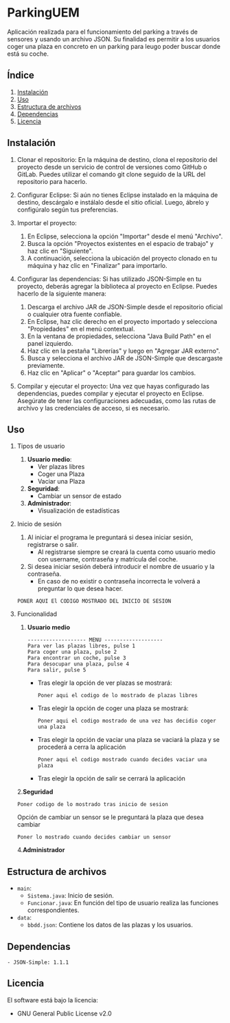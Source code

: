 # ParkingUEM
Aplicación realizada para el funcionamiento del parking a través de sensores y usando un archivo JSON. Su finalidad es permitir a los usuarios coger una plaza en concreto en un parking para leugo poder buscar donde está su coche.

## Índice

1. [Instalación](#instalación)
2. [Uso](#uso)
3. [Estructura de archivos](#estructura-de-archivos)
4. [Dependencias](#dependencias)
5. [Licencia](#licencia)

## Instalación

1. Clonar el repositorio: En la máquina de destino, clona el repositorio del proyecto desde un servicio de control de versiones como GitHub o GitLab. Puedes utilizar el comando git clone seguido de la URL del repositorio para hacerlo.

2. Configurar Eclipse: Si aún no tienes Eclipse instalado en la máquina de destino, descárgalo e instálalo desde el sitio oficial. Luego, ábrelo y configúralo según tus preferencias.

3. Importar el proyecto: 
    1. En Eclipse, selecciona la opción "Importar" desde el menú "Archivo". 
    2. Busca la opción "Proyectos existentes en el espacio de trabajo" y haz clic en "Siguiente". 
    3. A continuación, selecciona la ubicación del proyecto clonado en tu máquina y haz clic en "Finalizar" para importarlo.

4. Configurar las dependencias: Si has utilizado JSON-Simple en tu proyecto, deberás agregar la biblioteca al proyecto en Eclipse. Puedes hacerlo de la siguiente manera:
    1. Descarga el archivo JAR de JSON-Simple desde el repositorio oficial o cualquier otra fuente confiable.
    2. En Eclipse, haz clic derecho en el proyecto importado y selecciona "Propiedades" en el menú contextual.
    3. En la ventana de propiedades, selecciona "Java Build Path" en el panel izquierdo.
    4. Haz clic en la pestaña "Librerías" y luego en "Agregar JAR externo".
    5. Busca y selecciona el archivo JAR de JSON-Simple que descargaste previamente.
    6. Haz clic en "Aplicar" o "Aceptar" para guardar los cambios.

5. Compilar y ejecutar el proyecto: Una vez que hayas configurado las dependencias, puedes compilar y ejecutar el proyecto en Eclipse. Asegúrate de tener las configuraciones adecuadas, como las rutas de archivo y las credenciales de acceso, si es necesario.

## Uso
1. Tipos de usuario
    1. **Usuario medio**:
        - Ver plazas libres
        - Coger una Plaza
        - Vaciar una Plaza
    2. **Seguridad**:
        - Cambiar un sensor de estado
    3. **Administrador**:
        - Visualización de estadísticas

2. Inicio de sesión
    1. Al iniciar el programa le preguntará si desea iniciar sesión, registrarse o salir.
        - Al registrarse siempre se creará la cuenta como usuario medio con username, contraseña y matrícula del coche.
    2. Si desea iniciar sesión deberá introducir el nombre de usuario y la contraseña.
        - En caso de no existir o contraseña incorrecta le volverá a preguntar lo que desea hacer.
    ~~~
    PONER AQUI El CODIGO MOSTRADO DEL INICIO DE SESION
    ~~~
3. Funcionalidad
    1. **Usuario medio**
        ~~~
        ------------------- MENU -------------------
        Para ver las plazas libres, pulse 1
        Para coger una plaza, pulse 2
        Para encontrar un coche, pulse 3
        Para desocupar una plaza, pulse 4
        Para salir, pulse 5
        ~~~
       - Tras elegir la opción de ver plazas se mostrará:
            ~~~~
            Poner aqui el codigo de lo mostrado de plazas libres
            ~~~~
       - Tras elegir la opción de coger una plaza se mostrará:
            ~~~~
            Poner aqui el codigo mostrado de una vez has decidio coger una plaza
            ~~~~
       - Tras elegir la opción de vaciar una plaza se vaciará la plaza y se procederá a cerra la aplicación
            ~~~~
            Poner aqui el codigo mostrado cuando decides vaciar una plaza
            ~~~~
        - Tras elegir la opción de salir se cerrará la aplicación

    2.**Seguridad**
      ~~~~
      Poner codigo de lo mostrado tras inicio de sesion
      ~~~~
        
      Opción de cambiar un sensor se le preguntará la plaza que desea cambiar
      ~~~~
      Poner lo mostrado cuando decides cambiar un sensor
      ~~~~
    4.**Administrador**

## Estructura de archivos
- `main`:
  - `Sistema.java`: Inicio de sesión.
  - `Funcionar.java`: En función del tipo de usuario realiza las funciones correspondientes.
- `data`:
  - `bbdd.json`: Contiene los datos de las plazas y los usuarios.

## Dependencias
    - JSON-Simple: 1.1.1

## Licencia
El software está bajo la licencia:
  - GNU General Public License v2.0

